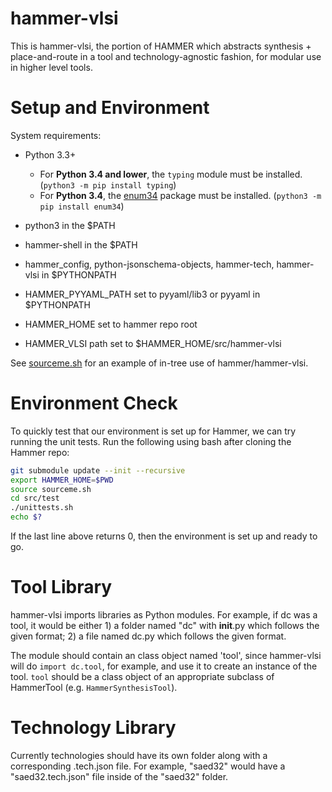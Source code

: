 hammer-vlsi
===========

This is hammer-vlsi, the portion of HAMMER which abstracts synthesis + place-and-route in a tool and technology-agnostic fashion, for modular use in higher level tools.

Setup and Environment
=====================

System requirements:
- Python 3.3+
  - For **Python 3.4 and lower**, the `typing` module must be installed. (`python3 -m pip install typing`)
  - For **Python 3.4**, the [enum34](https://pypi.org/project/enum34/) package must be installed. (`python3 -m pip install enum34`)
- python3 in the $PATH
- hammer-shell in the $PATH

- hammer_config, python-jsonschema-objects, hammer-tech, hammer-vlsi in $PYTHONPATH
- HAMMER_PYYAML_PATH set to pyyaml/lib3 or pyyaml in $PYTHONPATH
- HAMMER_HOME set to hammer repo root
- HAMMER_VLSI path set to $HAMMER_HOME/src/hammer-vlsi

See [sourceme.sh](sourceme.sh) for an example of in-tree use of hammer/hammer-vlsi.

Environment Check
=================

To quickly test that our environment is set up for Hammer, we can try running the unit tests. Run the following using bash after cloning the Hammer repo:

```bash
git submodule update --init --recursive
export HAMMER_HOME=$PWD
source sourceme.sh
cd src/test
./unittests.sh
echo $?
```

If the last line above returns 0, then the environment is set up and ready to go.


Tool Library
============

hammer-vlsi imports libraries as Python modules. For example, if dc was a tool, it would be either 1) a folder named "dc" with __init__.py which follows the given format; 2) a file named dc.py which follows the given format.

The module should contain an class object named 'tool', since hammer-vlsi will do `import dc.tool`, for example, and use it to create an instance of the tool.
`tool` should be a class object of an appropriate subclass of HammerTool (e.g. `HammerSynthesisTool`).

Technology Library
==================

Currently technologies should have its own folder along with a corresponding .tech.json file. For example, "saed32" would have a "saed32.tech.json" file inside of the "saed32" folder.
